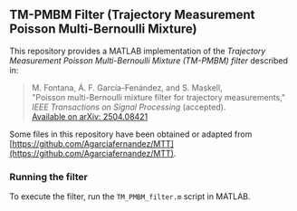 ## TM-PMBM Filter (Trajectory Measurement Poisson Multi-Bernoulli Mixture)

This repository provides a MATLAB implementation of the *Trajectory Measurement Poisson Multi-Bernoulli Mixture (TM-PMBM) filter* described in:

> M. Fontana, Á. F. García-Fenández, and S. Maskell,  
> "Poisson multi-Bernoulli mixture filter for trajectory measurements,"  
> *IEEE Transactions on Signal Processing* (accepted).  
> [Available on arXiv: 2504.08421](https://arxiv.org/abs/2504.08421)

Some files in this repository have been obtained or adapted from [https://github.com/Agarciafernandez/MTT](https://github.com/Agarciafernandez/MTT).

### Running the filter
To execute the filter, run the `TM_PMBM_filter.m` script in MATLAB.
